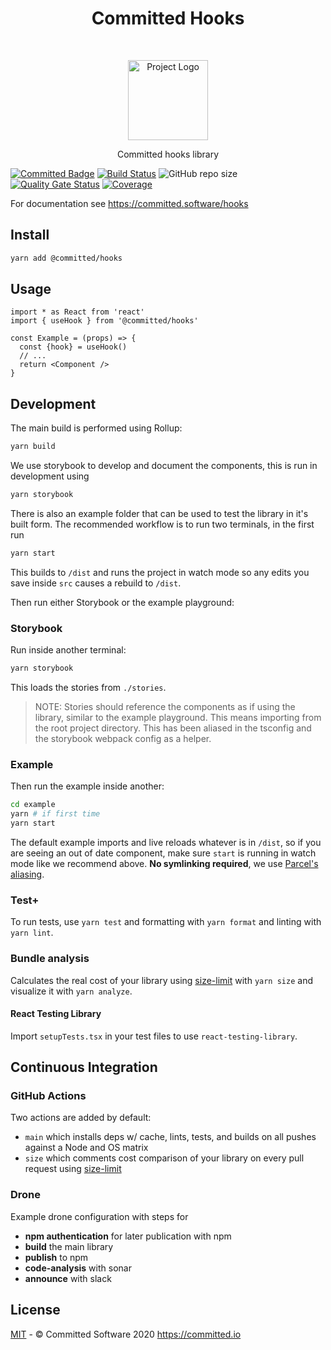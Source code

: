 <h1 align="center">Committed Hooks</h1>
<br>
<p align="center">
  <img src="https://committed.software/Logo.svg" width="128px" alt="Project Logo"/>
</p>
<p align="center">
  Committed hooks library
</p>

[![Committed Badge](https://img.shields.io/endpoint?url=https%3A%2F%2Fcommitted.software%2Fbadge)](https://committed.io)
[![Build Status](https://drone.committed.software/api/badges/commitd/hooks/status.svg)](https://drone.committed.software/commitd/hooks)
![GitHub repo size](https://img.shields.io/github/repo-size/commitd/hooks)
[![Quality Gate Status](https://sonarcloud.io/api/project_badges/measure?project=io.committed.hooks%3Ahooks&metric=alert_status&token=0940622ec61c644fe85982cffa3d902a6b110d20)](https://sonarcloud.io/dashboard?id=io.committed.template-ts-lib%3Ahooks)
[![Coverage](https://sonarcloud.io/api/project_badges/measure?project=io.committed.hooks%3Ahooks&metric=coverage&token=0940622ec61c644fe85982cffa3d902a6b110d20)](https://sonarcloud.io/dashboard?id=io.committed.hooks%3Ahooks)

For documentation see <https://committed.software/hooks>

## Install

```bash
yarn add @committed/hooks
```

## Usage

```tsx
import * as React from 'react'
import { useHook } from '@committed/hooks'

const Example = (props) => {
  const {hook} = useHook()
  // ...
  return <Component />
}
```

## Development

The main build is performed using Rollup:

```bash
yarn build
```

We use storybook to develop and document the components, this is run in development using

```bash
yarn storybook
```
There is also an example folder that can be used to test the library in it's built form. The recommended workflow is to run two terminals, in the first run

```bash
yarn start
```

This builds to `/dist` and runs the project in watch mode so any edits you save inside `src` causes a rebuild to `/dist`.

Then run either Storybook or the example playground:

### Storybook

Run inside another terminal:

```bash
yarn storybook
```

This loads the stories from `./stories`.

> NOTE: Stories should reference the components as if using the library, similar to the example playground. This means importing from the root project directory. This has been aliased in the tsconfig and the storybook webpack config as a helper.

### Example

Then run the example inside another:

```bash
cd example
yarn # if first time
yarn start
```

The default example imports and live reloads whatever is in `/dist`, so if you are seeing an out of date component, make sure `start` is running in watch mode like we recommend above. **No symlinking required**, we use [Parcel's aliasing](https://parceljs.org/module_resolution.html#aliases).

### Test+

To run tests, use `yarn test` and formatting with `yarn format` and linting with `yarn lint`.

### Bundle analysis

Calculates the real cost of your library using [size-limit](https://github.com/ai/size-limit) with `yarn size` and visualize it with `yarn analyze`.

#### React Testing Library

Import `setupTests.tsx` in your test files to use `react-testing-library`.


## Continuous Integration

### GitHub Actions

Two actions are added by default:

- `main` which installs deps w/ cache, lints, tests, and builds on all pushes against a Node and OS matrix
- `size` which comments cost comparison of your library on every pull request using [size-limit](https://github.com/ai/size-limit)

### Drone

Example drone configuration with steps for

- **npm authentication** for later publication with npm
- **build** the main library
- **publish** to npm
- **code-analysis** with sonar
- **announce** with slack

## License

[MIT](/LICENSE) - © Committed Software 2020 https://committed.io
